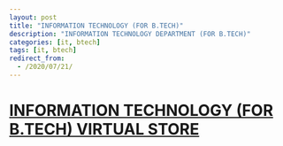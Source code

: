 ```yaml
---
layout: post
title: "INFORMATION TECHNOLOGY (FOR B.TECH)"
description: "INFORMATION TECHNOLOGY DEPARTMENT (FOR B.TECH)"
categories: [it, btech]
tags: [it, btech]
redirect_from:
  - /2020/07/21/
---
```

# [INFORMATION TECHNOLOGY (FOR B.TECH) VIRTUAL STORE](https://vdoconf.gnitdigiconclave.com/b/inf-h0q-icz)
